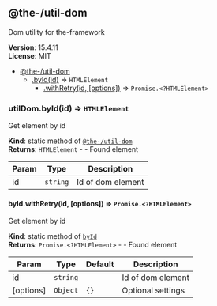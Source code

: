<!--- Code generated by @the-/script-doc. DO NOT EDIT. -->

<a name="module_@the-/util-dom"></a>

## @the-/util-dom
Dom utility for the-framework

**Version**: 15.4.11  
**License**: MIT  

* [@the-/util-dom](#module_@the-/util-dom)
    * [.byId(id)](#module_@the-/util-dom.byId) ⇒ <code>HTMLElement</code>
        * [.withRetry(id, [options])](#module_@the-/util-dom.byId.withRetry) ⇒ <code>Promise.&lt;?HTMLElement&gt;</code>

<a name="module_@the-/util-dom.byId"></a>

### utilDom.byId(id) ⇒ <code>HTMLElement</code>
Get element by id

**Kind**: static method of [<code>@the-/util-dom</code>](#module_@the-/util-dom)  
**Returns**: <code>HTMLElement</code> - - Found element  

| Param | Type | Description |
| --- | --- | --- |
| id | <code>string</code> | Id of dom element |

<a name="module_@the-/util-dom.byId.withRetry"></a>

#### byId.withRetry(id, [options]) ⇒ <code>Promise.&lt;?HTMLElement&gt;</code>
Get element by id

**Kind**: static method of [<code>byId</code>](#module_@the-/util-dom.byId)  
**Returns**: <code>Promise.&lt;?HTMLElement&gt;</code> - - Found element  

| Param | Type | Default | Description |
| --- | --- | --- | --- |
| id | <code>string</code> |  | Id of dom element |
| [options] | <code>Object</code> | <code>{}</code> | Optional settings |


